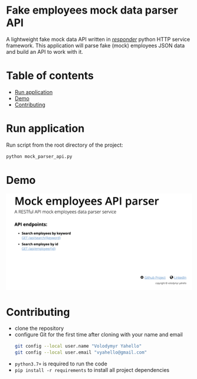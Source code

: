 # Fake employees mock data parser API
A lightweight fake mock data API written in [_responder_](http://python-responder.org/en/latest/) python HTTP service framework. 
This application will parse fake (mock) employees JSON data and build an API to work with it.

# Table of contents
- [Run application](#run-application)
- [Demo](#demo)
- [Contributing](#contributing)

# Run application
Run script from the root directory of the project:
```bash
python mock_parser_api.py
```

# Demo
![Screenshot](static/mock.png)

# Contributing
- clone the repository
- configure Git for the first time after cloning with your name and email
  ```bash
  git config --local user.name "Volodymyr Yahello"
  git config --local user.email "vyahello@gmail.com"
  ```
- `python3.7+` is required to run the code
- `pip install -r requirements` to install all project dependencies
